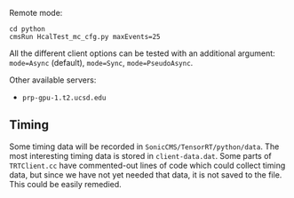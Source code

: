 Remote mode:
```
cd python
cmsRun HcalTest_mc_cfg.py maxEvents=25
```

All the different client options can be tested with an additional argument:
`mode=Async` (default), `mode=Sync`, `mode=PseudoAsync`.

Other available servers:
* `prp-gpu-1.t2.ucsd.edu`

## Timing
Some timing data will be recorded in `SonicCMS/TensorRT/python/data`. The most interesting timing data is stored in `client-data.dat`. Some parts of `TRTClient.cc` have commented-out lines of code which could collect timing data, but since we have not yet needed that data, it is not saved to the file. This could be easily remedied. 


